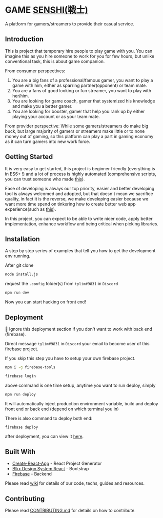 # GAME [SENSHI(戦士)](https://en.wikipedia.org/wiki/Senshi)

A platform for gamers/streamers to provide their casual service.

## Introduction

This is project that temporary hire people to play game with you. You can imagine this as you hire someone to work for you for few hours, but unlike conventional task, this is about game companion.

From consumer perspectives:

1. You are a big fans of a professional/famous gamer, you want to play a game with him, either as sparring partner(opponent) or team mate.
2. You are a fans of good looking or fun streamer, you want to play with her/him.
3. You are looking for game coach, gamer that systemized his knowledge and make you a better gamer.
4. You are looking for booster, gamer that help you rank up by either playing your account or as your team mate.

From provider perspective:
While some gamers/streamers do make big buck, but large majority of gamers or streamers make little or to none money out of gaming, so this platform can play a part in gaming economy as it can turn gamers into new work force.

## Getting Started

It is very easy to get started, this project is beginner friendly (everything is in ES6+ !) and a lot of process is highly automated (comprehensive scripts, you can trust someone who made [this](https://github.com/tylim88/Create-Prisma-App/blob/master/template/package.json)).

Ease of developing is always our top priority, easier and better developing tool is always welcomed and adopted, but that doesn't mean we sacrifice quality, in fact it is the reverse, we make developing easier because we want more time spend on tinkering how to create better web app experience(such as [this](https://github.com/zero-to-mastery/GameSenshi/wiki/Form-State-Management)).

In this project, you can expect to be able to write nicer code, apply better implementation, enhance workflow and being critical when picking libraries.

## Installation

A step by step series of examples that tell you how to get the development env running.

After git clone

```bash
node install.js
```

request the `.config` folder(s) from `tylim#9831` in `Discord`

```bash
npm run dev
```

Now you can start hacking on front end!

## Deployment

🛑 Ignore this deployment section if you don't want to work with back end (firebase).

Direct message `tylim#9831` in `Discord` your email to become user of this firebase project.

If you skip this step you have to setup your own firebase project.

```bash
npm i -g firebase-tools
```

```bash
firebase login
```

above command is one time setup, anytime you want to run deploy, simply

```bash
npm run deploy
```

It will automatically inject production environment variable, build and deploy front end or back end (depend on which terminal you in)

There is also command to deploy both end:

```bash
firebase deploy
```

after deployment, you can view it [here](https://gamesenshi.com/).

## Built With

- [Create-React-App](http://www.dropwizard.io/1.0.2/docs/) - React Project Generator
- [Blk• Design System React](https://github.com/creativetimofficial/blk-design-system-react/) - Bootstrap
- [Firebase](https://firebase.google.com/) - Backend

Please read [wiki](https://github.com/tylim88/GameSenshi/wiki) for details of our code, techs, guides and resources.

## Contributing

Please read [CONTRIBUTING.md](https://github.com/tylim88/GameSenshi/blob/master/CONTRIBUTING.md) for details on how to contribute.
